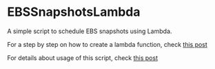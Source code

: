 # EBSSnapshotsLambda
A simple script to schedule EBS snapshots using Lambda.

For a step by step on how to create a lambda function, check [this post](http://blog.powerupcloud.com/2016/02/07/aws-inventory-details-in-csv-using-lambda/)

For details about usage of this script, check [this post](http://blog.powerupcloud.com/2016/02/15/automate-ebs-snapshots-using-lambda-function/)
